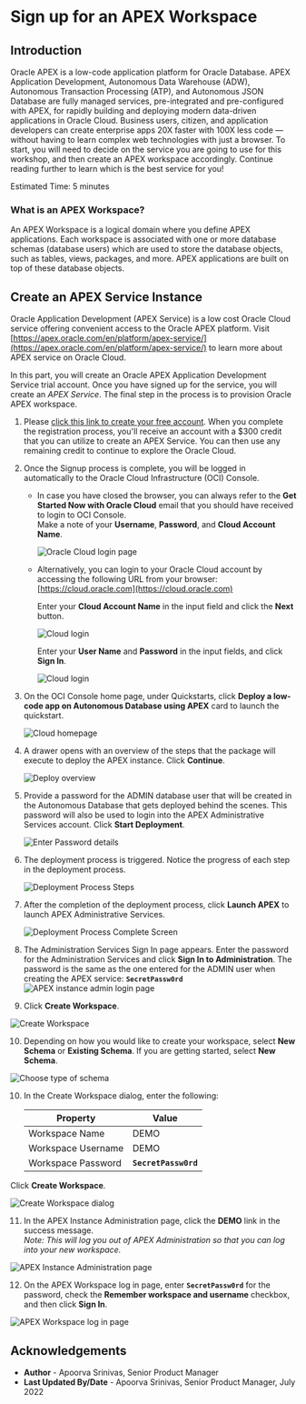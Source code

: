 # Sign up for an APEX Workspace

## Introduction

Oracle APEX is a low-code application platform for Oracle Database. APEX Application Development, Autonomous Data Warehouse (ADW), Autonomous Transaction Processing (ATP), and Autonomous JSON Database are fully managed services, pre-integrated and pre-configured with APEX, for rapidly building and deploying modern data-driven applications in Oracle Cloud. Business users, citizen, and application developers can create enterprise apps 20X faster with 100X less code — without having to learn complex web technologies with just a browser. To start, you will need to decide on the service you are going to use for this workshop, and then create an APEX workspace accordingly. Continue reading further to learn which is the best service for you!

Estimated Time: 5 minutes


### What is an APEX Workspace?
An APEX Workspace is a logical domain where you define APEX applications. Each workspace is associated with one or more database schemas (database users) which are used to store the database objects, such as tables, views, packages, and more. APEX applications are built on top of these database objects.

## Create an APEX Service Instance

Oracle Application Development (APEX Service) is a low cost Oracle Cloud service offering convenient access to the Oracle APEX platform. Visit [https://apex.oracle.com/en/platform/apex-service/](https://apex.oracle.com/en/platform/apex-service/) to learn more about APEX service on Oracle Cloud.

In this part, you will create an Oracle APEX Application Development Service trial account. Once you have signed up for the service, you will create an *APEX Service*. The final step in the process is to provision Oracle APEX workspace.

1.  Please [click this link to create your free account](https://signup.cloud.oracle.com/). When you complete the registration process, you'll receive an account with a $300 credit that you can utilize to create an APEX Service. You can then use any remaining credit to continue to explore the Oracle Cloud.

2. Once the Signup process is complete, you will be logged in automatically to the Oracle Cloud Infrastructure (OCI) Console.
    -  In case you have closed the browser, you can always refer to the **Get Started Now with Oracle Cloud** email that you should have received to login to OCI Console.   
    Make a note of your **Username**, **Password**, and **Cloud Account Name**.

        ![Oracle Cloud login page](images/get-started-email.png " ")

    - Alternatively, you can login to your Oracle Cloud account by accessing the following URL from your browser:       
    [https://cloud.oracle.com](https://cloud.oracle.com)

        Enter your **Cloud Account Name** in the input field and click the **Next** button.

        ![Cloud login](images/enter-oracle-cloud-account-name.png " ")

        Enter your **User Name** and **Password** in the input fields, and click **Sign In**.

        ![Cloud login](images/enter-user-name-and-password.png " ")

3. On the OCI Console home page, under Quickstarts, click **Deploy a low-code app on Autonomous Database using APEX** card to launch the quickstart.

    ![Cloud homepage](images/quickstart-deploy-apex.png " ")

4. A drawer opens with an overview of the steps that the package will execute to deploy the APEX instance. Click **Continue**.

    ![Deploy overview](images/overview-steps.png " ")

5. Provide a password for the ADMIN database user that will be created in the Autonomous Database that gets deployed behind the scenes. This password will also be used to login into the APEX Administrative Services account. Click **Start Deployment**.

    ![Enter Password details](images/enter-password.png " ")

6. The deployment process is triggered. Notice the progress of each step in the deployment process.

    ![Deployment Process Steps](images/deploy-process.png " ")

7. After the completion of the deployment process, click **Launch APEX** to launch APEX Administrative Services.

    ![Deployment Process Complete Screen](images/launch-apex.png " ")


8. The Administration Services Sign In page appears. Enter the password for the Administration Services and click **Sign In to Administration**.
  The password is the same as the one entered for the ADMIN user when creating the APEX service: **```SecretPassw0rd```**
  ![APEX instance admin login page](images/log-in-as-admin.png " ")

9. Click **Create Workspace**.

  ![Create Workspace](images/welcome-create-workspace.png " ")

10. Depending on how you would like to create your workspace, select **New Schema** or **Existing Schema**. If you are getting started, select **New Schema**.

  ![Choose type of schema](images/choose-schema.png " ")

10. In the Create Workspace dialog, enter the following:

    | Property | Value |
    | --- | --- |
    | Workspace Name | DEMO |
    | Workspace Username | DEMO |
    | Workspace Password | **`SecretPassw0rd`** |

  Click **Create Workspace**.

  ![Create Workspace dialog](images/create-workspace.png " ")

11. In the APEX Instance Administration page, click the **DEMO** link in the success message.         
  *Note: This will log you out of APEX Administration so that you can log into your new workspace.*

  ![APEX Instance Administration page](images/log-out-from-admin.png " ")

12. On the APEX Workspace log in page, enter **``SecretPassw0rd``** for the password, check the **Remember workspace and username** checkbox, and then click **Sign In**.

  ![APEX Workspace log in page](images/log-in-to-workspace.png " ")

  ## **Acknowledgements**

   - **Author** -  Apoorva Srinivas, Senior Product Manager
   - **Last Updated By/Date** - Apoorva Srinivas, Senior Product Manager, July 2022
